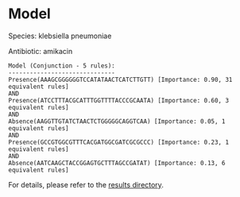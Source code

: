 
# Model

Species: klebsiella pneumoniae

Antibiotic: amikacin

```
Model (Conjunction - 5 rules):
------------------------------
Presence(AAAGCGGGGGGTCCATATAACTCATCTTGTT) [Importance: 0.90, 31 equivalent rules]
AND
Presence(ATCCTTTACGCATTTGGTTTTACCCGCAATA) [Importance: 0.60, 3 equivalent rules]
AND
Absence(AAGGTTGTATCTAACTCTGGGGGCAGGTCAA) [Importance: 0.05, 1 equivalent rules]
AND
Presence(GCCGTGGCGTTTCACGATGGCGATCGCGCCC) [Importance: 0.23, 1 equivalent rules]
AND
Absence(AATCAAGCTACCGGAGTGCTTTAGCCGATAT) [Importance: 0.13, 6 equivalent rules]

```

For details, please refer to the [results directory](../../../../../results/scm_b/klebsiella%20pneumoniae/amikacin/repeat_7/).

